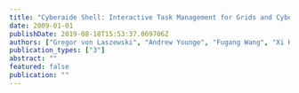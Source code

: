 ```yaml
---
title: "Cyberaide Shell: Interactive Task Management for Grids and Cyberinfrastructure"
date: 2009-01-01
publishDate: 2019-08-18T15:53:37.069706Z
authors: ["Gregor von Laszewski", "Andrew Younge", "Fugang Wang", "Xi He"]
publication_types: ["3"]
abstract: ""
featured: false
publication: ""
---
```


